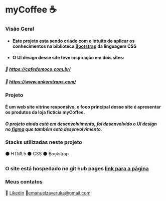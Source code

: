 # myCoffee :coffee:

### Visão Geral
- #### Este projeto esta sendo criado com o intuito de aplicar os conhecimentos na biblioteca [Bootstrap](https://getbootstrap.com/) da linguagem CSS
- #### O UI design desse site teve inspiração em dois sites:
##### :small_red_triangle: https://cafedomoco.com.br/
##### :small_red_triangle: https://www.ankerstraps.com/

### Projeto
#### É um web site vitrine responsivo, o foco principal desse site é apresentar os produtos da loja fictícia myCoffee. 
##### O projeto ainda está em desenvolvimento, foi desenvolvido o UI design no [figma](https://www.figma.com/file/InjqvO3M2pXeaVn0N28S3X/Untitled?node-id=0%3A1) que também está desenvolvimento.

### Stacks utilizadas neste projeto
:black_circle: HTML5
:black_circle: CSS
:black_circle: Bootstrap

### O site está hospedado no git hub pages [link para a página](https://emanuelzaveruka.github.io/myCoffee/)



### Meus contatos
:link: [Likedin](https://www.linkedin.com/in/emanuelzaveruka/)
:email:emanuelzaveruka@gmail.com

